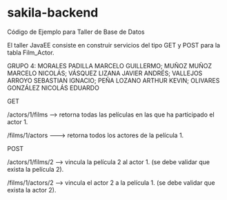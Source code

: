 # sakila-backend

Código de Ejemplo para Taller de Base de Datos

El taller JavaEE consiste en construir servicios del tipo GET y POST para la tabla Film_Actor.

GRUPO 4:
MORALES PADILLA MARCELO GUILLERMO; 
MUÑOZ MUÑOZ MARCELO NICOLÁS; 
VÁSQUEZ LIZANA JAVIER ANDRÉS; 
VALLEJOS ARROYO SEBASTIAN IGNACIO; 
PEÑA LOZANO ARTHUR KEVIN; 
OLIVARES GONZÁLEZ NICOLÁS EDUARDO

GET

/actors/1/films --> retorna todas las películas en las que ha participado el actor 1.

/films/1/actors ---> retorna todos los actores de la película 1.

POST

/actors/1/films/2 --> vincula la película 2 al actor 1. (se debe validar que exista la película 2).

/films/1/actors/2 --> vincula el actor 2 a la película 1. (se debe validar que exista la actor 2).
